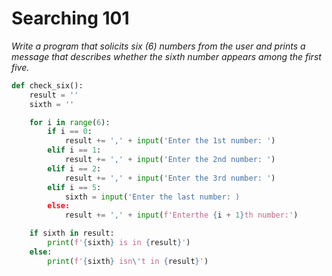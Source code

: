 # Searching 101
*Write a program that solicits six (6) numbers from the user and prints a message that describes whether the sixth number appears among the first five.*

```python
def check_six():
	result = ''
	sixth = ''

	for i in range(6):
		if i == 0:
			result += ',' + input('Enter the 1st number: ')
		elif i == 1:
			result += ',' + input('Enter the 2nd number: ')
		elif i == 2:
			result += ',' + input('Enter the 3rd number: ')
		elif i == 5:
			sixth = input('Enter the last number: )
		else:
			result += ',' + input(f'Enterthe {i + 1}th number:')

	if sixth in result:
		print(f'{sixth} is in {result}')
	else:
		print(f'{sixth} isn\'t in {result}')
```